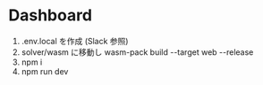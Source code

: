 # Dashboard

1. .env.local を作成 (Slack 参照)
2. solver/wasm に移動し wasm-pack build --target web --release
3. npm i
4. npm run dev

